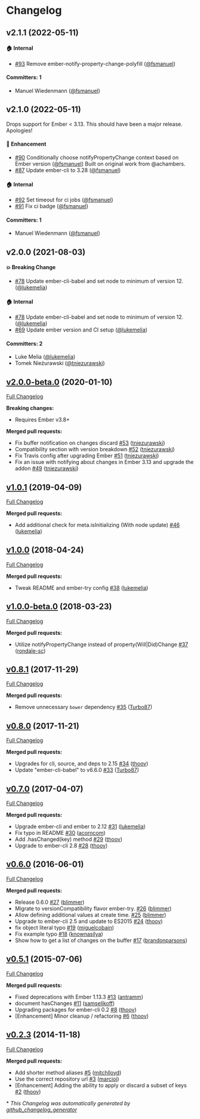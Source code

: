 # Changelog




## v2.1.1 (2022-05-11)

#### :house: Internal
* [#93](https://github.com/yapplabs/ember-buffered-proxy/pull/93) Remove ember-notify-property-change-polyfill ([@fsmanuel](https://github.com/fsmanuel))

#### Committers: 1
- Manuel Wiedenmann ([@fsmanuel](https://github.com/fsmanuel))

## v2.1.0 (2022-05-11)

Drops support for Ember < 3.13. This should have been a major release. Apologies!
#### :rocket: Enhancement
* [#90](https://github.com/yapplabs/ember-buffered-proxy/pull/90) Conditionally choose notifyPropertyChange context based on Ember version ([@fsmanuel](https://github.com/fsmanuel)) Built on original work from @achambers.
* [#87](https://github.com/yapplabs/ember-buffered-proxy/pull/87) Update ember-cli to 3.28 ([@fsmanuel](https://github.com/fsmanuel))

#### :house: Internal
* [#92](https://github.com/yapplabs/ember-buffered-proxy/pull/92) Set timeout for ci jobs ([@fsmanuel](https://github.com/fsmanuel))
* [#91](https://github.com/yapplabs/ember-buffered-proxy/pull/91) Fix ci badge ([@fsmanuel](https://github.com/fsmanuel))

#### Committers: 1
- Manuel Wiedenmann ([@fsmanuel](https://github.com/fsmanuel))


## v2.0.0 (2021-08-03)

#### :boom: Breaking Change
* [#78](https://github.com/yapplabs/ember-buffered-proxy/pull/78) Update ember-cli-babel and set node to minimum of version 12. ([@lukemelia](https://github.com/lukemelia))

#### :house: Internal
* [#78](https://github.com/yapplabs/ember-buffered-proxy/pull/78) Update ember-cli-babel and set node to minimum of version 12. ([@lukemelia](https://github.com/lukemelia))
* [#69](https://github.com/yapplabs/ember-buffered-proxy/pull/69) Update ember version and CI setup ([@lukemelia](https://github.com/lukemelia))

#### Committers: 2
- Luke Melia ([@lukemelia](https://github.com/lukemelia))
- Tomek Nieżurawski ([@tniezurawski](https://github.com/tniezurawski))

## [v2.0.0-beta.0](https://github.com/yapplabs/ember-buffered-proxy/tree/v1.0.1) (2020-01-10)

[Full Changelog](https://github.com/yapplabs/ember-buffered-proxy/compare/v1.0.1...2.0.0-beta.0)

**Breaking changes:**
- Requires Ember v3.8+

**Merged pull requests:**

- Fix buffer notification on changes discard [\#53](https://github.com/yapplabs/ember-buffered-proxy/pull/53) ([tniezurawski](https://github.com/tniezurawski))
- Compatibility section with version breakdown [\#52](https://github.com/yapplabs/ember-buffered-proxy/pull/52) ([tniezurawski](https://github.com/tniezurawski))
- Fix Travis config after upgrading Ember [\#51](https://github.com/yapplabs/ember-buffered-proxy/pull/51) ([tniezurawski](https://github.com/tniezurawski))
- Fix an issue with notifying about changes in Ember 3.13 and upgrade the addon [\#49](https://github.com/yapplabs/ember-buffered-proxy/pull/49) ([tniezurawski](https://github.com/tniezurawski))

## [v1.0.1](https://github.com/yapplabs/ember-buffered-proxy/tree/v1.0.1) (2019-04-09)

[Full Changelog](https://github.com/yapplabs/ember-buffered-proxy/compare/v1.0.0...v1.0.1)

**Merged pull requests:**

- Add additional check for meta.isInitializing \(With node update\) [\#46](https://github.com/yapplabs/ember-buffered-proxy/pull/46) ([lukemelia](https://github.com/lukemelia))

## [v1.0.0](https://github.com/yapplabs/ember-buffered-proxy/tree/v1.0.0) (2018-04-24)

[Full Changelog](https://github.com/yapplabs/ember-buffered-proxy/compare/v1.0.0-beta.0...v1.0.0)

**Merged pull requests:**

- Tweak README and ember-try config [\#38](https://github.com/yapplabs/ember-buffered-proxy/pull/38) ([lukemelia](https://github.com/lukemelia))

## [v1.0.0-beta.0](https://github.com/yapplabs/ember-buffered-proxy/tree/v1.0.0-beta.0) (2018-03-23)

[Full Changelog](https://github.com/yapplabs/ember-buffered-proxy/compare/v0.8.1...v1.0.0-beta.0)

**Merged pull requests:**

- Utilize notifyPropertyChange instead of property\(Will|Did\)Change [\#37](https://github.com/yapplabs/ember-buffered-proxy/pull/37) ([rondale-sc](https://github.com/rondale-sc))

## [v0.8.1](https://github.com/yapplabs/ember-buffered-proxy/tree/v0.8.1) (2017-11-29)

[Full Changelog](https://github.com/yapplabs/ember-buffered-proxy/compare/v0.8.0...v0.8.1)

**Merged pull requests:**

- Remove unnecessary `bower` dependency [\#35](https://github.com/yapplabs/ember-buffered-proxy/pull/35) ([Turbo87](https://github.com/Turbo87))

## [v0.8.0](https://github.com/yapplabs/ember-buffered-proxy/tree/v0.8.0) (2017-11-21)

[Full Changelog](https://github.com/yapplabs/ember-buffered-proxy/compare/v0.7.0...v0.8.0)

**Merged pull requests:**

- Upgrades for cli, source, and deps to 2.15 [\#34](https://github.com/yapplabs/ember-buffered-proxy/pull/34) ([thoov](https://github.com/thoov))
- Update "ember-cli-babel" to v6.6.0 [\#33](https://github.com/yapplabs/ember-buffered-proxy/pull/33) ([Turbo87](https://github.com/Turbo87))

## [v0.7.0](https://github.com/yapplabs/ember-buffered-proxy/tree/v0.7.0) (2017-04-07)

[Full Changelog](https://github.com/yapplabs/ember-buffered-proxy/compare/v0.6.0...v0.7.0)

**Merged pull requests:**

- Upgrade ember-cli and ember to 2.12 [\#31](https://github.com/yapplabs/ember-buffered-proxy/pull/31) ([lukemelia](https://github.com/lukemelia))
- Fix typo in README [\#30](https://github.com/yapplabs/ember-buffered-proxy/pull/30) ([acorncom](https://github.com/acorncom))
- Add .hasChanged\(key\) method [\#29](https://github.com/yapplabs/ember-buffered-proxy/pull/29) ([thoov](https://github.com/thoov))
- Upgrade to ember-cli 2.8 [\#28](https://github.com/yapplabs/ember-buffered-proxy/pull/28) ([thoov](https://github.com/thoov))

## [v0.6.0](https://github.com/yapplabs/ember-buffered-proxy/tree/v0.6.0) (2016-06-01)

[Full Changelog](https://github.com/yapplabs/ember-buffered-proxy/compare/v0.5.1...v0.6.0)

**Merged pull requests:**

- Release 0.6.0 [\#27](https://github.com/yapplabs/ember-buffered-proxy/pull/27) ([blimmer](https://github.com/blimmer))
- Migrate to versionCompatibility flavor ember-try. [\#26](https://github.com/yapplabs/ember-buffered-proxy/pull/26) ([blimmer](https://github.com/blimmer))
- Allow defining additional values at create time. [\#25](https://github.com/yapplabs/ember-buffered-proxy/pull/25) ([blimmer](https://github.com/blimmer))
- Upgrade to ember-cli 2.5 and update to ES2015 [\#24](https://github.com/yapplabs/ember-buffered-proxy/pull/24) ([thoov](https://github.com/thoov))
- fix object literal typo [\#19](https://github.com/yapplabs/ember-buffered-proxy/pull/19) ([miguelcobain](https://github.com/miguelcobain))
- Fix example typo [\#18](https://github.com/yapplabs/ember-buffered-proxy/pull/18) ([knownasilya](https://github.com/knownasilya))
- Show how to get a list of changes on the buffer [\#17](https://github.com/yapplabs/ember-buffered-proxy/pull/17) ([brandonparsons](https://github.com/brandonparsons))

## [v0.5.1](https://github.com/yapplabs/ember-buffered-proxy/tree/v0.5.1) (2015-07-06)

[Full Changelog](https://github.com/yapplabs/ember-buffered-proxy/compare/v0.2.3...v0.5.1)

**Merged pull requests:**

- Fixed deprecations with Ember 1.13.3 [\#13](https://github.com/yapplabs/ember-buffered-proxy/pull/13) ([antramm](https://github.com/antramm))
- document hasChanges [\#11](https://github.com/yapplabs/ember-buffered-proxy/pull/11) ([samselikoff](https://github.com/samselikoff))
- Upgrading packages for ember-cli 0.2 [\#8](https://github.com/yapplabs/ember-buffered-proxy/pull/8) ([thoov](https://github.com/thoov))
- \[Enhancement\] Minor cleanup / refactoring [\#6](https://github.com/yapplabs/ember-buffered-proxy/pull/6) ([thoov](https://github.com/thoov))

## [v0.2.3](https://github.com/yapplabs/ember-buffered-proxy/tree/v0.2.3) (2014-11-18)

[Full Changelog](https://github.com/yapplabs/ember-buffered-proxy/compare/8f60869fba3bb2a55840678b19c101a4299cdc3e...v0.2.3)

**Merged pull requests:**

- Add shorter method aliases [\#5](https://github.com/yapplabs/ember-buffered-proxy/pull/5) ([mitchlloyd](https://github.com/mitchlloyd))
- Use the correct repository url [\#3](https://github.com/yapplabs/ember-buffered-proxy/pull/3) ([marcioj](https://github.com/marcioj))
- \[Enhancement\] Adding the ability to apply or discard a subset of keys [\#2](https://github.com/yapplabs/ember-buffered-proxy/pull/2) ([thoov](https://github.com/thoov))



\* *This Changelog was automatically generated by [github_changelog_generator](https://github.com/github-changelog-generator/github-changelog-generator)*
